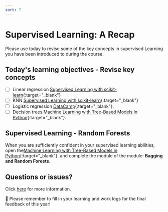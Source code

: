 ```yaml
---
sort: 7
---
```


# Supervised Learning: A Recap

Please use today to revise some of the key concepts in supervised Learning
you have been introduced to during the course.

## Today's learning objectives - Revise key concepts

- [ ] Linear regression [Supervised Learning with scikit-learn](https://app.datacamp.com/learn/courses/supervised-learning-with-scikit-learn){:target="_blank"}
- [ ] KNN [Supervised Learning with scikit-learn](https://app.datacamp.com/learn/courses/supervised-learning-with-scikit-learn){:target="_blank"}
- [ ] Logistic regression [DataCamp](https://www.datacamp.com/tutorial/understanding-logistic-regression-python){:target="_blank"}.
- [ ] Decision trees [Machine Learning with Tree-Based Models in Python](https://app.datacamp.com/learn/courses/machine-learning-with-tree-based-models-in-python){:target="_blank"}.

## Supervised Learning - Random Forests

When you are sufficiently confident in your supervised learning abilities,
open the[Machine Learning with Tree-Based Models in Python](https://app.datacamp.com/learn/courses/machine-learning-with-tree-based-models-in-python){:target="_blank"}. and complete the module of the module: **Bagging and Random Forests**.

## Questions or issues?

Click [here](https://www.youtube.com/watch?v=E8gmARGvPlI) for more information.

:bell: Please remember to fill in your learning and work logs for the final feedback of this year!
